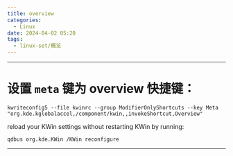 ```yaml
---
title: overview
categories:
  - Linux
date: 2024-04-02 05:20
tags:
  - linux-set/概览
---
```


---
# 设置 `meta` 键为 overview 快捷键：
```shell
kwriteconfig5 --file kwinrc --group ModifierOnlyShortcuts --key Meta "org.kde.kglobalaccel,/component/kwin,,invokeShortcut,Overview"
```
reload your KWin settings without restarting KWin by running:
```shell
qdbus org.kde.KWin /KWin reconfigure
```




---
